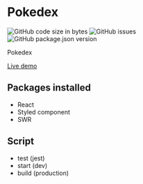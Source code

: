 # Pokedex

![GitHub code size in bytes](https://img.shields.io/github/languages/code-size/colomfernando/pokemon)
![GitHub issues](https://img.shields.io/github/issues/colomfernando/pokemon)
![GitHub package.json version](https://img.shields.io/github/package-json/v/colomfernando/pokemon)

Pokedex

[Live demo](https://weather-geolocation-demo.netlify.app/)

## Packages installed

* React
* Styled component
* SWR
  
## Script

* test (jest)
* start (dev)
* build (production)
